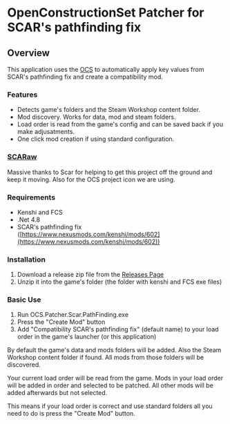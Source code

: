 # OpenConstructionSet Patcher for SCAR's pathfinding fix

## Overview
This application uses the [OCS](https://github.com/lmaydev/OpenConstructionSet) to automatically apply key values from SCAR's pathfinding fix and create a compatibility mod.

### Features
 - Detects game's folders and the Steam Workshop content folder.
 - Mod discovery. Works for data, mod and steam folders.
 - Load order is read from the game's config and can be saved back if you make adjusatments.
 - One click mod creation if using standard configuration.

### [SCARaw](https://www.nexusmods.com/kenshi/users/16691049)
Massive thanks to Scar for helping to get this project off the ground and keep it moving.
Also for the OCS project icon we are using.

### Requirements

 - Kenshi and FCS
 - .Net 4.8
 - SCAR's pathfinding fix ([https://www.nexusmods.com/kenshi/mods/602](https://www.nexusmods.com/kenshi/mods/602))

### Installation

 1. Download a release zip file from the [Releases Page](https://github.com/lmaydev/OpenConstructionSet.Patcher.Scar.PathFinding/releases)
 2. Unzip it into the game's folder (the folder with kenshi and FCS exe files)

### Basic Use

 1. Run OCS.Patcher.Scar.PathFinding.exe
 2. Press the "Create Mod" button
 3. Add "Compatibility SCAR's pathfinding fix" (default name) to your load order in the game's launcher (or this application)

By default the game's data and mods folders will be added. Also the Steam Workshop content folder if found.
All mods from those folders will be discovered.

Your current load order will be read from the game. Mods in your load order will be added in order and selected to be patched.
All other mods will be added afterwards but not selected.

This means if your load order is correct and use standard folders all you need to do is press the "Create Mod" button.